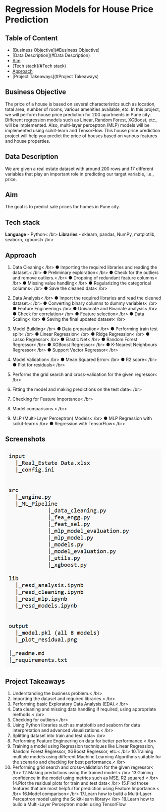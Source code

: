 
# Regression Models for House Price Prediction

## Table of Content
  * [Business Objective](#Business Objective)
  * [Data Description](#Data Description)
  * [Aim](#Aim)
  * [Tech stack](#Tech stack)
  * [Approach](#Approach)
  * [Project Takeaways](#Project Takeaways)

## Business Objective

The price of a house is based on several characteristics such as location, total area, number of rooms, various amenities available, etc.
In this project, we will perform house price prediction for 200 apartments in Pune city.
Different regression models such as Linear, Random Forest, XGBoost, etc., will be implemented. Also, multi-layer perceptron (MLP) models will be implemented using
scikit-learn and TensorFlow.
This house price prediction project will help you predict the price of houses based on various features and house properties.


## Data Description

We are given a real estate dataset with around 200 rows and 17 different variables that play an important role in predicting our target variable, i.e., price.

## Aim

The goal is to predict sale prices for homes in Pune city.

## Tech stack

**Language** - Python< /br>
**Libraries** - sklearn, pandas, NumPy, matplotlib, seaborn, xgboost< /br>

## Approach

1. Data Cleaning< /br>
● Importing the required libraries and reading the dataset.< /br>
● Preliminary exploration< /br>
● Check for the outliers and remove outliers.< /br>
● Dropping of redundant feature columns< /br>
● Missing value handling< /br>
● Regularizing the categorical columns< /br>
● Save the cleaned data< /br>

2. Data Analysis< /br>
● Import the required libraries and read the cleaned dataset.< /br>
● Converting binary columns to dummy variables< /br>
● Feature Engineering< /br>
● Univariate and Bivariate analysis< /br>
● Check for correlation< /br>
● Feature selection< /br>
● Data Scaling< /br>
● Saving the final updated dataset< /br>

3. Model Building< /br>
● Data preparation< /br>
● Performing train test split< /br>
● Linear Regression< /br>
● Ridge Regression< /br>
● Lasso Regressor< /br>
● Elastic Net< /br>
● Random Forest Regressor< /br>
● XGBoost Regressor< /br>
● K-Nearest Neighbours Regressor< /br>
● Support Vector Regressor< /br>
4. Model Validation< /br>
● Mean Squared Error< /br>
● R2 score< /br>
● Plot for residuals< /br>
5. Performs the grid search and cross-validation for the given regressor< /br>
6. Fitting the model and making predictions on the test data< /br>
7. Checking for Feature Importance< /br>
8. Model comparisons.< /br>
9. MLP (Multi-Layer Perceptron) Models< /br>
● MLP Regression with scikit-learn< /br>
● Regression with TensorFlow< /br>
## Screenshots

![App Screenshot](flow.png)

## Project Takeaways

1. Understanding the business problem.< /br>
2. Importing the dataset and required libraries.< /br>
3. Performing basic Exploratory Data Analysis (EDA).< /br>
4. Data cleaning and missing data handling if required, using appropriate methods.< /br>
5. Checking for outliers< /br>
6. Using Python libraries such as matplotlib and seaborn for data interpretation and advanced visualizations.< /br>
7. Splitting dataset into train and test data< /br>
8. Performing Feature Engineering on data for better performance.< /br>
9. Training a model using Regression techniques like Linear Regression, Random Forest Regressor, XGBoost Regressor, etc.< /br>
10.Training multiple models using different Machine Learning Algorithms suitable for the scenario and checking for best performance.< /br>
11. Performing grid search and cross-validation for the given regressor< /br>
12.Making predictions using the trained model.< /br>
13.Gaining confidence in the model using metrics such as MSE, R2 squared < /br>
14.Plot the residual plots for train and test data< /br>
15.Find those features that are most helpful for prediction using Feature Importance.< /br>
16.Model comparison< /br>
17.Learn how to build a Multi-Layer Perceptron model using the Scikit-learn library< /br>
18.Learn how to build a Multi-Layer Perceptron model using TensorFlow

